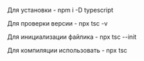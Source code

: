Для установки - npm i -D typescript

Для проверки версии - npx tsc -v

Для инициализации файлика - npx tsc --init

Для компиляции использовать - npx tsc

